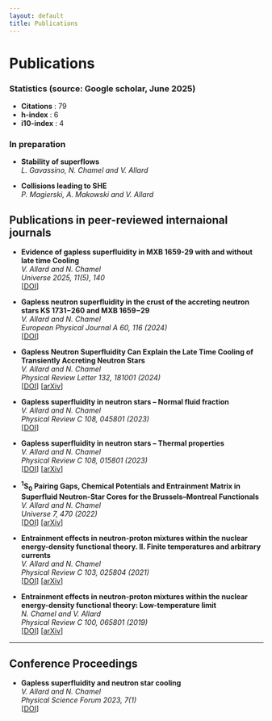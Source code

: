 ```yaml
---
layout: default
title: Publications
---
```


# Publications

### Statistics (source: Google scholar, June 2025)

- **Citations** : 79  
- **h-index** : 6  
- **i10-index** : 4

### In preparation

- **Stability of superflows**<br>
  *L. Gavassino, N. Chamel and V. Allard*

- **Collisions leading to SHE**<br>
  *P. Magierski, A. Makowski and V. Allard*

## Publications in peer-reviewed internaional journals

- **Evidence of gapless superfluidity in MXB 1659-29 with and without late time Cooling**  
  *V. Allard and N. Chamel*  
  *Universe 2025, 11(5), 140*  
  [[DOI](https://doi.org/10.3390/universe11050140)]

- **Gapless neutron superfluidity in the crust of the accreting neutron stars KS 1731−260 and MXB 1659−29**  
  *V. Allard and N. Chamel*  
  *European Physical Journal A 60, 116 (2024)*  
  [[DOI](https://doi.org/10.1140/epja/s10050-024-01106-5)]
  
- **Gapless Neutron Superfluidity Can Explain the Late Time Cooling of Transiently Accreting Neutron Stars**  
  *V. Allard and N. Chamel*  
  *Physical Review Letter 132, 181001 (2024)*  
  [[DOI](https://doi.org/10.1103/PhysRevLett.132.181001)] [[arXiv](https://arxiv.org/abs/2403.07740)]

- **Gapless superfluidity in neutron stars – Normal fluid fraction**  
  *V. Allard and N. Chamel*  
  *Physical Review C 108, 045801 (2023)*  
  [[DOI](https://doi.org/10.1103/PhysRevC.108.045801)]

- **Gapless superfluidity in neutron stars – Thermal properties**  
  *V. Allard and N. Chamel*  
  *Physical Review C 108, 015801 (2023)*  
  [[DOI](https://doi.org/10.1103/PhysRevC.108.015801)] [[arXiv](https://arxiv.org/abs/2403.07766)]

- **<sup>1</sup>S<sub>0</sub> Pairing Gaps, Chemical Potentials and Entrainment Matrix in Superfluid Neutron-Star Cores for the Brussels–Montreal Functionals**  
  *V. Allard and N. Chamel*  
  *Universe 7, 470 (2022)*  
  [[DOI](https://doi.org/10.3390/universe7120470)] [[arXiv](https://arxiv.org/abs/2203.08778)]

- **Entrainment effects in neutron-proton mixtures within the nuclear energy-density functional theory. II. Finite temperatures and arbitrary currents**  
  *V. Allard and N. Chamel*  
  *Physical Review C 103, 025804 (2021)*  
  [[DOI](https://doi.org/10.1103/PhysRevC.103.025804)] [[arXiv](https://arxiv.org/abs/2006.15317)]

- **Entrainment effects in neutron-proton mixtures within the nuclear energy-density functional theory: Low-temperature limit**  
  *N. Chamel and V. Allard*  
  *Physical Review C 100, 065801 (2019)*  
  [[DOI](https://doi.org/10.1103/PhysRevC.100.065801)] [[arXiv](https://arxiv.org/abs/2102.02474)]

---

## Conference Proceedings

- **Gapless superfluidity and neutron star cooling**  
  *V. Allard and N. Chamel*  
  *Physical Science Forum 2023, 7(1)*  
  [[DOI](https://doi.org/10.3390/ECNS2023-14702)]
